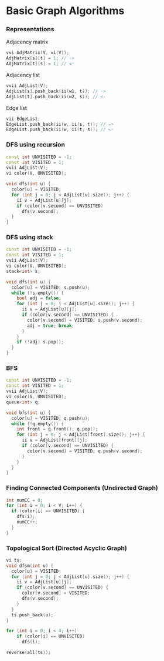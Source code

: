 # Basic Graph Algorithms

### Representations

Adjacency matrix

```c++
vvi AdjMatrix(V, vi(V));
AdjMatrix[s][t] = 1; // ->
AdjMatrix[t][s] = 1; // <-
```

Adjacency list

```c++
vvii AdjList(V);
AdjList[s].push_back(ii(w1, t)); // ->
AdjList[t].push_back(ii(w2, s)); // <-
```

Edge list

```c++
vii EdgeList;
EdgeList.push_back(ii(w, ii(s, t)); // ->
EdgeList.push_back(ii(w, ii(t, s)); // <-
```

### DFS using recursion

```c++
const int UNVISITED = -1;
const int VISITED = 1;
vvii AdjList(V);
vi color(V, UNVISITED);

void dfs(int u) {
  color[u] = VISITED;
  for (int j = 0; j < AdjList[u].size(); j++) {
    ii v = AdjList[u][j];
    if (color[v.second] == UNVISITED)
      dfs(v.second);
  }
}
```

### DFS using stack

```c++
const int UNVISITED = -1;
const int VISITED = 1;
vvii AdjList(V);
vi color(V, UNVISITED);
stack<int> s;

void dfs(int u) {
  color[u] = VISITED; s.push(u);
  while (!s.empty()) {
    bool adj = false;
    for (int j = 0; j < AdjList[u].size(); j++) {
      ii v = AdjList[u][j];
      if (color[v.second] == UNVISITED) {
        color[v.second] = VISITED; s.push(v.second);
        adj = true; break;
      }
    }
    if (!adj) s.pop();
  }
}
```

### BFS

```c++
const int UNVISITED = -1;
const int VISITED = 1;
vvii AdjList(V);
vi color(V, UNVISITED);
queue<int> q;

void bfs(int u) {
  color[u] = VISITED; q.push(u);
  while (!q.empty()) {
    int front = q.front(); q.pop();
    for (int j = 0; j < AdjList[front].size(); j++) {
      ii v = AdjList[front][j];
      if (color[v.second] == UNVISITED) {
        color[v.second] = VISITED; q.push(v.second);
      }
    }
  }
}
```

### Finding Connected Components (Undirected Graph)

```c++
int numCC = 0;
for (int i = 0; i < V; i++) {
  if (color[i] == UNVISITED) {
    dfs(i);
    numCC++;
  }
}
```

### Topological Sort (Directed Acyclic Graph)

```c++
vi ts;
void dfsm(int u) {
  color[u] = VISITED;
  for (int j = 0; j < AdjList[u].size(); j++) {
    ii v = AdjList[u][j];
    if (color[v.second] == UNVISITED) {
      color[v.second] = VISITED;
      dfs(v.second);
    }
  }
  ts.push_back(u);
}

for (int i = 0; i < 4; i++)
    if (color[i] == UNVISITED)
      dfs(i);

reverse(all(ts));
```

